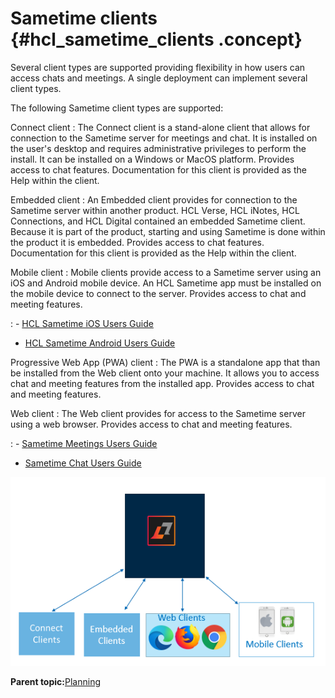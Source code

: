 # Sametime clients {#hcl_sametime_clients .concept}

Several client types are supported providing flexibility in how users can access chats and meetings. A single deployment can implement several client types.

The following Sametime client types are supported:

Connect client
:   The Connect client is a stand-alone client that allows for connection to the Sametime server for meetings and chat. It is installed on the user's desktop and requires administrative privileges to perform the install. It can be installed on a Windows or MacOS platform. Provides access to chat features. Documentation for this client is provided as the Help within the client.

Embedded client
:   An Embedded client provides for connection to the Sametime server within another product. HCL Verse, HCL iNotes, HCL Connections, and HCL Digital contained an embedded Sametime client. Because it is part of the product, starting and using Sametime is done within the product it is embedded. Provides access to chat features. Documentation for this client is provided as the Help within the client.

Mobile client
:   Mobile clients provide access to a Sametime server using an iOS and Android mobile device. An HCL Sametime app must be installed on the mobile device to connect to the server. Provides access to chat and meeting features.

:   -   [HCL Sametime iOS Users Guide](https://help.hcltechsw.com/sametime/12/ios/index.html)
-   [HCL Sametime Android Users Guide](https://help.hcltechsw.com/sametime/12/android/index.html)

Progressive Web App \(PWA\) client
:   The PWA is a standalone app that than be installed from the Web client onto your machine. It allows you to access chat and meeting features from the installed app. Provides access to chat and meeting features.

Web client
:   The Web client provides for access to the Sametime server using a web browser. Provides access to chat and meeting features.

:   -   [Sametime Meetings Users Guide](https://help.hcltechsw.com/sametime/12/meetings/index.html)
-   [Sametime Chat Users Guide](https://help.hcltechsw.com/sametime/12/webchat/index.html)

![](Images/sametime_clients.png)

**Parent topic:**[Planning](planning.md)

